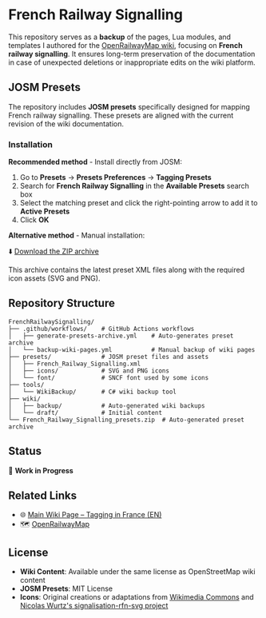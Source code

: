# French Railway Signalling

This repository serves as a **backup** of the pages, Lua modules, and templates I authored for the [OpenRailwayMap wiki](https://wiki.openstreetmap.org/wiki/OpenRailwayMap/Tagging_in_France), focusing on **French railway signalling**. It ensures long-term preservation of the documentation in case of unexpected deletions or inappropriate edits on the wiki platform.

## JOSM Presets

The repository includes **JOSM presets** specifically designed for mapping French railway signalling. These presets are aligned with the current revision of the wiki documentation.

### Installation

**Recommended method** - Install directly from JOSM:

1. Go to **Presets** → **Presets Preferences** → **Tagging Presets**
2. Search for **French Railway Signalling** in the **Available Presets** search box
3. Select the matching preset and click the right-pointing arrow to add it to **Active Presets**
4. Click **OK**

**Alternative method** - Manual installation:

⬇️ [Download the ZIP archive](https://raw.githubusercontent.com/noeldev/FrenchRailwaySignalling/main/French_Railway_Signalling_presets.zip)

This archive contains the latest preset XML files along with the required icon assets (SVG and PNG).

## Repository Structure

```
FrenchRailwaySignalling/
├── .github/workflows/    # GitHub Actions workflows
│   ├── generate-presets-archive.yml    # Auto-generates preset archive
│   └── backup-wiki-pages.yml           # Manual backup of wiki pages
├── presets/              # JOSM preset files and assets
│   ├── French_Railway_Signalling.xml
│   ├── icons/            # SVG and PNG icons
│   └── font/             # SNCF font used by some icons
├── tools/
│   └── WikiBackup/       # C# wiki backup tool
├── wiki/
│   ├── backup/           # Auto-generated wiki backups
│   └── draft/            # Initial content
└── French_Railway_Signalling_presets.zip  # Auto-generated preset archive
```

## Status

🚧 **Work in Progress**

## Related Links

- 🌐 [Main Wiki Page – Tagging in France (EN)](https://wiki.openstreetmap.org/wiki/OpenRailwayMap/Tagging_in_France)
- 🗺️ [OpenRailwayMap](https://www.openrailwaymap.app)

## License

- **Wiki Content**: Available under the same license as OpenStreetMap wiki content
- **JOSM Presets**: MIT License
- **Icons**: Original creations or adaptations from [Wikimedia Commons](https://commons.wikimedia.org) and [Nicolas Wurtz's signalisation-rfn-svg project](https://github.com/nicolaswurtz/signalisation-rfn-svg)